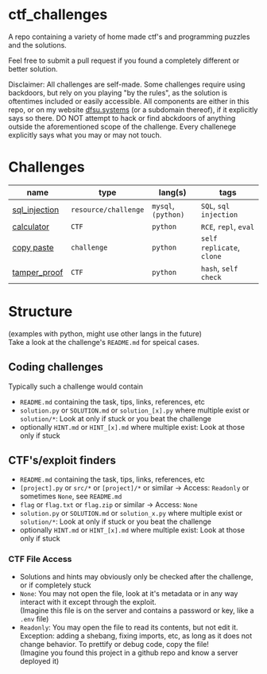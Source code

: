 # ctf_challenges
A repo containing a variety of home made ctf's and programming puzzles and the solutions.

Feel free to submit a pull request if you found a completely different or better solution.

Disclaimer: All challenges are self-made. Some challenges require using backdoors,
but rely on you playing "by the rules", as the solution is oftentimes included or 
easily accessible. All components are either in this repo, or on my website [dfsu.systems](http.//dfsu.systems) (or a subdomain thereof), if it explicitly says so there.
DO NOT attempt to hack or find abckdoors of anything outside the aforementioned scope of the challenge. 
Every challenege explicitly says what you may or may not touch.

# Challenges
| name                                              | type                 | lang(s)             | tags                      |
|---------------------------------------------------|----------------------|---------------------|---------------------------|
| [sql_injection](http://sqlinjection.dfsu.systems) | `resource/challenge` | `mysql`, `(python)` | `SQL`, `sql injection`    |
| [calculator](./calculator)                        | `CTF`                | `python`            | `RCE`, `repl`, `eval`     |
| [copy paste](./copy_paste)                        | `challenge`          | `python`            | `self replicate`, `clone` |
| [tamper_proof](./tamper_proof)                    | `CTF`                | `python`            | `hash`, `self check`      |

# Structure
(examples with python, might use other langs in the future)<br>
Take a look at the challenge's `README.md` for speical cases.
## Coding challenges
Typically such a challenge would contain
- `README.md` containing the task, tips, links, references, etc
- `solution.py` or `SOLUTION.md` or `solution_[x].py` where multiple exist or `solution/*`: Look at only if stuck or you beat the challenge
- optionally `HINT.md` or `HINT_[x].md` where multiple exist: Look at those only if stuck
## CTF's/exploit finders
- `README.md` containing the task, tips, links, references, etc
- `[project].py` or `src/*` or `[project]/*` or similar -> Access: `Readonly` or sometimes `None`, see `README.md`
- `flag` or `flag.txt` or `flag.zip` or similar -> Access: `None`
- `solution.py` or `SOLUTION.md` or `solution_x.py` where multiple exist or `solution/*`: Look at only if stuck or you beat the challenge
- optionally `HINT.md` or `HINT_[x].md` where multiple exist: Look at those only if stuck
### CTF File Access
- Solutions and hints may obviously only be checked after the challenge, or if completely stuck
- `None`: You may not open the file, look at it's metadata or in any way interact with it except through the exploit.<br>
(Imagine this file is on the server and contains a password or key, like a `.env` file)
- `Readonly`: You may open the file to read its contents, but not edit it. <br>
Exception: adding a shebang, fixing imports, etc, as long as it does not change behavior. To prettify or debug code, copy the file!<br>
(Imagine you found this project in a github repo and know a server deployed it)
 
